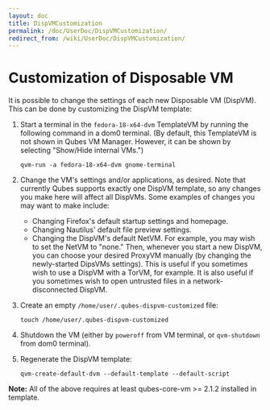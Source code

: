 ```yaml
---
layout: doc
title: DispVMCustomization
permalink: /doc/UserDoc/DispVMCustomization/
redirect_from: /wiki/UserDoc/DispVMCustomization/
---
```


Customization of Disposable VM
==============================

It is possible to change the settings of each new Disposable VM (DispVM). This can be done by customizing the DispVM template:

1.  Start a terminal in the `fedora-18-x64-dvm` TemplateVM by running the following command in a dom0 terminal. (By default, this TemplateVM is not shown in Qubes VM Manager. However, it can be shown by selecting "Show/Hide internal VMs.")

    ```
    qvm-run -a fedora-18-x64-dvm gnome-terminal
    ```

2.  Change the VM's settings and/or applications, as desired. Note that currently Qubes supports exactly one DispVM template, so any changes you make here will affect all DispVMs. Some examples of changes you may want to make include:
    -   Changing Firefox's default startup settings and homepage.
    -   Changing Nautilus' default file preview settings.
    -   Changing the DispVM's default NetVM. For example, you may wish to set the NetVM to "none." Then, whenever you start a new DispVM, you can choose your desired ProxyVM manually (by changing the newly-started DipsVMs settings). This is useful if you sometimes wish to use a DispVM with a TorVM, for example. It is also useful if you sometimes wish to open untrusted files in a network-disconnected DispVM.

3.  Create an empty `/home/user/.qubes-dispvm-customized` file:

    ```
    touch /home/user/.qubes-dispvm-customized
    ```

4.  Shutdown the VM (either by `poweroff` from VM terminal, or `qvm-shutdown` from dom0 terminal).
5.  Regenerate the DispVM template:

    ```
    qvm-create-default-dvm --default-template --default-script
    ```

**Note:** All of the above requires at least qubes-core-vm \>= 2.1.2 installed in template.
